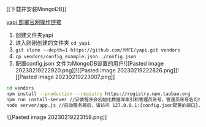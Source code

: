 [[下载并安装MongoDB]]

[yapi 部署官网操作链接](https://hellosean1025.github.io/yapi/devops/index.html)

1. 创建文件夹yapi
2. 进入刚刚创建的文件夹 `cd yapi`
3. `git clone --depth=1 https://github.com/YMFE/yapi.git vendors`
4. `cp vendors/config_example.json ./config.json`
5. 配置config.json 文件为MongoDB设置的用户![[Pasted image 20230219222920.png]]![[Pasted image 20230219222826.png]]![[Pasted image 20230219223007.png]]
```bash
cd vendors
npm install --production --registry https://registry.npm.taobao.org
npm run install-server //安装程序会初始化数据库索引和管理员账号，管理员账号名可在 config.json 配置
node server/app.js //启动服务器后，请访问 127.0.0.1:{config.json配置的端口}，初次运行会有个编译的过程，请耐心等候
```
![[Pasted image 20230219223159.png]]